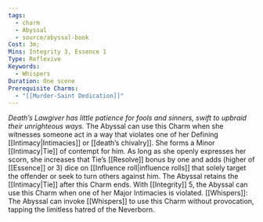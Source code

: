 ```yaml
---
tags:
  - charm
  - Abyssal
  - source/abyssal-book
Cost: 3m; 
Mins: Integrity 3, Essence 1
Type: Reflexive
Keywords:
  - Whispers
Duration: One scene
Prerequisite Charms:
  - "[[Murder-Saint Dedication]]"
---
```

*Death’s Lawgiver has little patience for fools and sinners, swift to upbraid their unrighteous ways.*
The Abyssal can use this Charm when she witnesses someone act in a way that violates one of her Defining [[Intimacy|Intimacies]] or [[death’s chivalry]]. She forms a Minor [[Intimacy|Tie]] of contempt for him. As long as she openly expresses her scorn, she increases that Tie’s [[Resolve]] bonus by one and adds (higher of [[Essence]] or 3) dice on [[Influence roll|influence rolls]] that solely target the offender or seek to turn others against him.
The Abyssal retains the [[Intimacy|Tie]] after this Charm ends.
With [[Integrity]] 5, the Abyssal can use this Charm when one of her Major Intimacies is violated.
[[Whispers]]: The Abyssal can invoke [[Whispers]] to use this Charm without provocation, tapping the limitless hatred of the Neverborn.